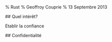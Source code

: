 % Rust
% Geoffroy Couprie
% 13 Septembre 2013

<section class="slide">
<div>
## Quel intérêt?

Etablir la confiance
</div>
</section>

<section class="slide">
<div>
## Confidentialité

</div>
</section>

